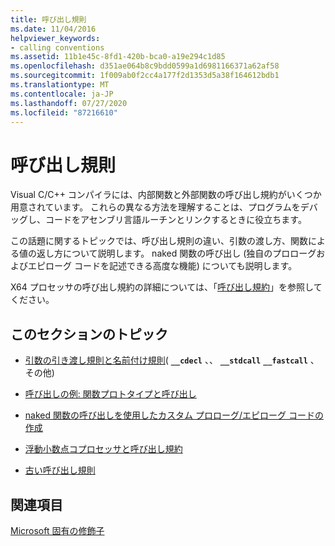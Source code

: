 ```yaml
---
title: 呼び出し規則
ms.date: 11/04/2016
helpviewer_keywords:
- calling conventions
ms.assetid: 11b1e45c-8fd1-420b-bca0-a19e294c1d85
ms.openlocfilehash: d351ae064b8c9bdd0599a1d6981166371a62af58
ms.sourcegitcommit: 1f009ab0f2cc4a177f2d1353d5a38f164612bdb1
ms.translationtype: MT
ms.contentlocale: ja-JP
ms.lasthandoff: 07/27/2020
ms.locfileid: "87216610"
---
```

# <a name="calling-conventions"></a>呼び出し規則

Visual C/C++ コンパイラには、内部関数と外部関数の呼び出し規約がいくつか用意されています。 これらの異なる方法を理解することは、プログラムをデバッグし、コードをアセンブリ言語ルーチンとリンクするときに役立ちます。

この話題に関するトピックでは、呼び出し規則の違い、引数の渡し方、関数による値の返し方について説明します。 naked 関数の呼び出し (独自のプロローグおよびエピローグ コードを記述できる高度な機能) についても説明します。

X64 プロセッサの呼び出し規約の詳細については、「[呼び出し規約](../build/x64-calling-convention.md)」を参照してください。

## <a name="topics-in-this-section"></a>このセクションのトピック

- [引数の引き渡し規則と名前付け規則](../cpp/argument-passing-and-naming-conventions.md)( **`__cdecl`** 、、 **`__stdcall`** **`__fastcall`** 、その他)

- [呼び出しの例: 関数プロトタイプと呼び出し](../cpp/calling-example-function-prototype-and-call.md)

- [naked 関数の呼び出しを使用したカスタム プロローグ/エピローグ コードの作成](../cpp/naked-function-calls.md)

- [浮動小数点コプロセッサと呼び出し規約](../cpp/floating-point-coprocessor-and-calling-conventions.md)

- [古い呼び出し規則](../cpp/obsolete-calling-conventions.md)

## <a name="see-also"></a>関連項目

[Microsoft 固有の修飾子](../cpp/microsoft-specific-modifiers.md)
